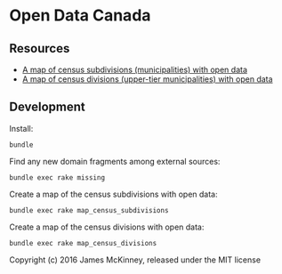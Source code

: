# Open Data Canada

## Resources

* [A map of census subdivisions (municipalities) with open data](/maps/census-subdivisions.geojson)
* [A map of census divisions (upper-tier municipalities) with open data](/maps/census-subdivisions.geojson)

## Development

Install:

    bundle

Find any new domain fragments among external sources:

    bundle exec rake missing

Create a map of the census subdivisions with open data:

    bundle exec rake map_census_subdivisions

Create a map of the census divisions with open data:

    bundle exec rake map_census_divisions

Copyright (c) 2016 James McKinney, released under the MIT license
